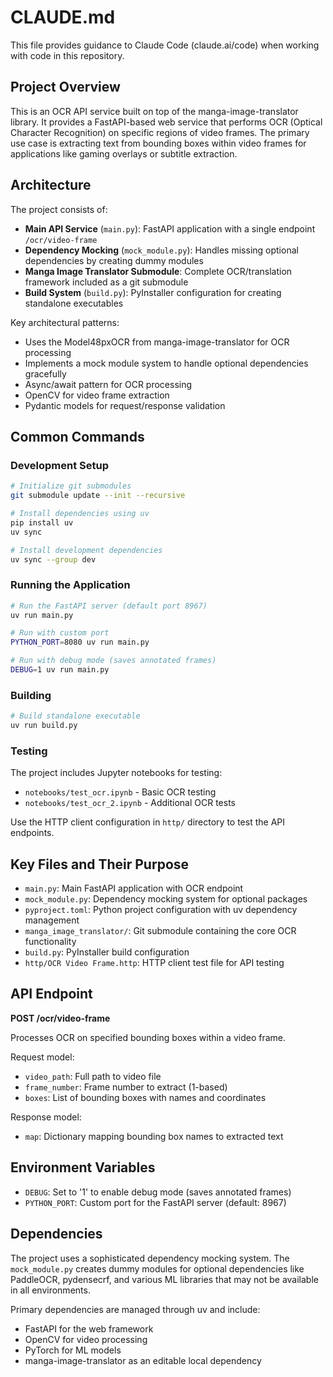 # CLAUDE.md

This file provides guidance to Claude Code (claude.ai/code) when working with code in this repository.

## Project Overview

This is an OCR API service built on top of the manga-image-translator library. It provides a FastAPI-based web service that performs OCR (Optical Character Recognition) on specific regions of video frames. The primary use case is extracting text from bounding boxes within video frames for applications like gaming overlays or subtitle extraction.

## Architecture

The project consists of:
- **Main API Service** (`main.py`): FastAPI application with a single endpoint `/ocr/video-frame`
- **Dependency Mocking** (`mock_module.py`): Handles missing optional dependencies by creating dummy modules
- **Manga Image Translator Submodule**: Complete OCR/translation framework included as a git submodule
- **Build System** (`build.py`): PyInstaller configuration for creating standalone executables

Key architectural patterns:
- Uses the Model48pxOCR from manga-image-translator for OCR processing
- Implements a mock module system to handle optional dependencies gracefully
- Async/await pattern for OCR processing
- OpenCV for video frame extraction
- Pydantic models for request/response validation

## Common Commands

### Development Setup
```bash
# Initialize git submodules
git submodule update --init --recursive

# Install dependencies using uv
pip install uv
uv sync

# Install development dependencies
uv sync --group dev
```

### Running the Application
```bash
# Run the FastAPI server (default port 8967)
uv run main.py

# Run with custom port
PYTHON_PORT=8080 uv run main.py

# Run with debug mode (saves annotated frames)
DEBUG=1 uv run main.py
```

### Building
```bash
# Build standalone executable
uv run build.py
```

### Testing
The project includes Jupyter notebooks for testing:
- `notebooks/test_ocr.ipynb` - Basic OCR testing
- `notebooks/test_ocr_2.ipynb` - Additional OCR tests

Use the HTTP client configuration in `http/` directory to test the API endpoints.

## Key Files and Their Purpose

- `main.py`: Main FastAPI application with OCR endpoint
- `mock_module.py`: Dependency mocking system for optional packages
- `pyproject.toml`: Python project configuration with uv dependency management
- `manga_image_translator/`: Git submodule containing the core OCR functionality
- `build.py`: PyInstaller build configuration
- `http/OCR Video Frame.http`: HTTP client test file for API testing

## API Endpoint

**POST /ocr/video-frame**

Processes OCR on specified bounding boxes within a video frame.

Request model:
- `video_path`: Full path to video file
- `frame_number`: Frame number to extract (1-based)
- `boxes`: List of bounding boxes with names and coordinates

Response model:
- `map`: Dictionary mapping bounding box names to extracted text

## Environment Variables

- `DEBUG`: Set to '1' to enable debug mode (saves annotated frames)
- `PYTHON_PORT`: Custom port for the FastAPI server (default: 8967)

## Dependencies

The project uses a sophisticated dependency mocking system. The `mock_module.py` creates dummy modules for optional dependencies like PaddleOCR, pydensecrf, and various ML libraries that may not be available in all environments.

Primary dependencies are managed through uv and include:
- FastAPI for the web framework
- OpenCV for video processing
- PyTorch for ML models
- manga-image-translator as an editable local dependency
